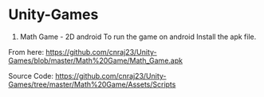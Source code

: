 # Unity-Games

1. Math Game - 2D android
To run the game on android Install the apk file. 

From here: https://github.com/cnraj23/Unity-Games/blob/master/Math%20Game/Math_Game.apk

Source Code: https://github.com/cnraj23/Unity-Games/tree/master/Math%20Game/Assets/Scripts
